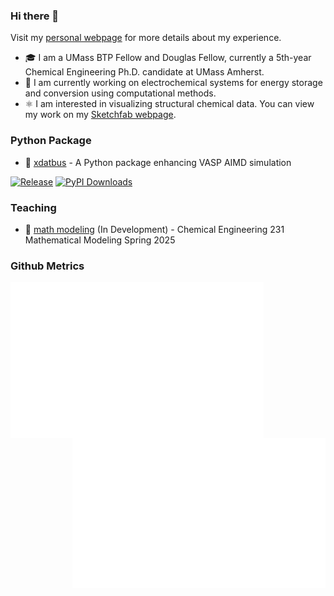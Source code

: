 ### Hi there 👋

Visit my [personal webpage](https://jcwang.org/) for more details about my experience.

- 🎓 I am a UMass BTP Fellow and Douglas Fellow, currently a 5th-year Chemical Engineering Ph.D. candidate at UMass Amherst.
- 🔋 I am currently working on electrochemical systems for energy storage and conversion using computational methods.
- ⚛️ I am interested in visualizing structural chemical data. You can view my work on my [Sketchfab webpage](https://sketchfab.com/gur0bi).

### Python Package

- 🚌 [xdatbus](https://github.com/jcwang587/xdatbus) - A Python package enhancing VASP AIMD simulation

[![Release](https://img.shields.io/github/v/release/jcwang587/xdatbus)](https://github.com/jcwang587/xdatbus/releases)
[![PyPI Downloads](https://img.shields.io/pypi/dm/xdatbus?logo=pypi&logoColor=white&color=blue&label=PyPI)](https://pypi.org/project/xdatbus)

### Teaching

- 📓 [math modeling](https://jcwang.org/math-modeling-jupyter) (In Development) - Chemical Engineering 231 Mathematical Modeling Spring 2025

<!--
Here are some ideas to get you started:

- 🔭 I’m currently working on ...
- 🌱 I’m currently learning ...
- 👯 I’m looking to collaborate on ...
- 🤔 I’m looking for help with ...
- 💬 Ask me about ...
- 📫 How to reach me: ...
- 😄 Pronouns: ...
- ⚡ Fun fact: ...
-->

### Github Metrics

<img align="left" width="405" alt="Metrics" src="/languages.svg">
<img align="right" width="405" alt="Metrics" src="/base.svg">

